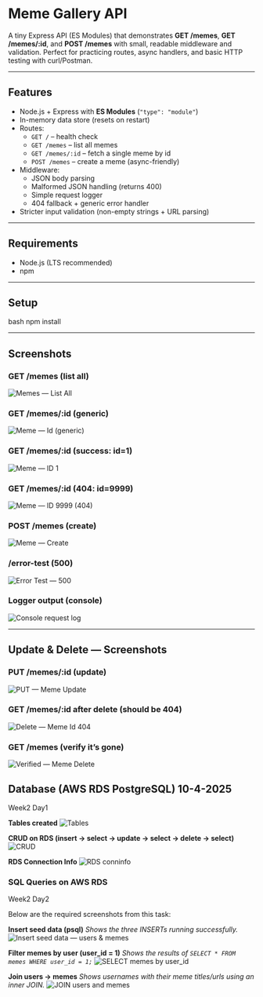 # Meme Gallery API

A tiny Express API (ES Modules) that demonstrates **GET /memes**, **GET /memes/:id**, and **POST /memes** with small, readable middleware and validation. Perfect for practicing routes, async handlers, and basic HTTP testing with curl/Postman.

---

## Features

- Node.js + Express with **ES Modules** (`"type": "module"`)
- In-memory data store (resets on restart)
- Routes:
  - `GET /` – health check
  - `GET /memes` – list all memes
  - `GET /memes/:id` – fetch a single meme by id
  - `POST /memes` – create a meme (async-friendly)
- Middleware:
  - JSON body parsing
  - Malformed JSON handling (returns 400)
  - Simple request logger
  - 404 fallback + generic error handler
- Stricter input validation (non-empty strings + URL parsing)

---

## Requirements

- Node.js (LTS recommended)
- npm

---

## Setup

bash
npm install

---

## Screenshots

### GET /memes (list all)
![Memes — List All](<screenshots/Memes ListAll.png>)

### GET /memes/:id (generic)
![Meme — Id (generic)](<screenshots/Meme Id.png>)

### GET /memes/:id (success: id=1)
![Meme — ID 1](<screenshots/Meme 1.png>)

### GET /memes/:id (404: id=9999)
![Meme — ID 9999 (404)](<screenshots/Meme 9999.png>)

### POST /memes (create)
![Meme — Create](<screenshots/Meme Create.png>)

### /error-test (500)
![Error Test — 500](<screenshots/Meme error test.png>)

### Logger output (console)
![Console request log](screenshots/console-request-log.png)

---

## Update & Delete — Screenshots

### PUT /memes/:id (update)
![PUT — Meme Update](<screenshots/PUT Meme Update.png>)

### GET /memes/:id after delete (should be 404)
![Delete — Meme Id 404](<screenshots/Delete Meme Id.png>)

### GET /memes (verify it’s gone)
![Verified — Meme Delete](<screenshots/Verified Meme Delete.png>)


## Database (AWS RDS PostgreSQL)  10-4-2025 
Week2 Day1

**Tables created**
![Tables](screenshots/DB-tables.png)

**CRUD on RDS (insert → select → update → select → delete → select)**
![CRUD](screenshots/DB-crud.png)

**RDS Connection Info**
![RDS conninfo](screenshots/DB-conninfo.png)


### SQL Queries on AWS RDS
Week2 Day2

Below are the required screenshots from this task:

**Insert seed data (psql)**
_Shows the three INSERTs running successfully._
![Insert seed data — users & memes](screenshots/Insert.png)

**Filter memes by user (user_id = 1)**
_Shows the results of `SELECT * FROM memes WHERE user_id = 1;`_
![SELECT memes by user_id](screenshots/Select.png)

**Join users → memes**
_Shows usernames with their meme titles/urls using an inner JOIN._
![JOIN users and memes](screenshots/Join.png)
